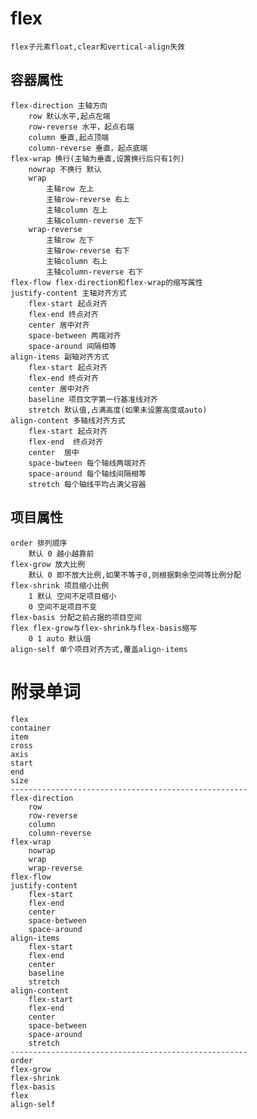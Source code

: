 # flex
    flex子元素float,clear和vertical-align失效
## 容器属性
    flex-direction 主轴方向
        row 默认水平,起点左端
        row-reverse 水平，起点右端
        column 垂直,起点顶端
        column-reverse 垂直，起点底端
    flex-wrap 换行(主轴为垂直,设置换行后只有1列)
        nowrap 不换行 默认
        wrap
            主轴row 左上
            主轴row-reverse 右上
            主轴column 左上
            主轴column-reverse 左下
        wrap-reverse 
            主轴row 左下
            主轴row-reverse 右下
            主轴column 右上
            主轴column-reverse 右下
    flex-flow flex-direction和flex-wrap的缩写属性
    justify-content 主轴对齐方式
        flex-start 起点对齐
        flex-end 终点对齐
        center 居中对齐
        space-between 两端对齐
        space-around 间隔相等
    align-items 副轴对齐方式
        flex-start 起点对齐
        flex-end 终点对齐
        center 居中对齐
        baseline 项目文字第一行基准线对齐
        stretch 默认值,占满高度(如果未设置高度或auto)
    align-content 多轴线对齐方式
        flex-start 起点对齐
        flex-end  终点对齐
        center  居中
        space-bwteen 每个轴线两端对齐
        space-around 每个轴线间隔相等
        stretch 每个轴线平均占满父容器
## 项目属性
    order 排列顺序
        默认 0 越小越靠前
    flex-grow 放大比例
        默认 0 即不放大比例,如果不等于0,则根据剩余空间等比例分配
    flex-shrink 项目缩小比例
        1 默认 空间不足项目缩小
        0 空间不足项目不变
    flex-basis 分配之前占据的项目空间
    flex flex-grow与flex-shrink与flex-basis缩写
        0 1 auto 默认值
    align-self 单个项目对齐方式,覆盖align-items
# 附录单词
    flex
    container
    item
    cross
    axis
    start
    end
    size
    -----------------------------------------------------
    flex-direction
        row
        row-reverse
        column
        column-reverse
    flex-wrap
        nowrap
        wrap
        wrap-reverse
    flex-flow 
    justify-content
        flex-start
        flex-end
        center
        space-between
        space-around
    align-items
        flex-start
        flex-end
        center
        baseline
        stretch
    align-content
        flex-start
        flex-end
        center
        space-between
        space-around
        stretch
    -----------------------------------------------------
    order
    flex-grow
    flex-shrink
    flex-basis
    flex
    align-self